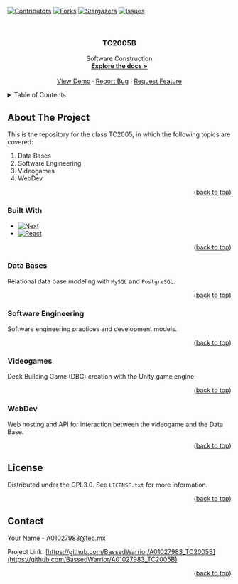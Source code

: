 <!-- Improved compatibility of back to top link: See: https://github.com/othneildrew/Best-README-Template/pull/73 -->
<a name="readme-top"></a>
<!--
*** Thanks for checking out the Best-README-Template. If you have a suggestion
*** that would make this better, please fork the repo and create a pull request
*** or simply open an issue with the tag "enhancement".
*** Don't forget to give the project a star!
*** Thanks again! Now go create something AMAZING! :D
-->



<!-- PROJECT SHIELDS -->
<!--
*** I'm using markdown "reference style" links for readability.
*** Reference links are enclosed in brackets [ ] instead of parentheses ( ).
*** See the bottom of this document for the declaration of the reference variables
*** for contributors-url, forks-url, etc. This is an optional, concise syntax you may use.
*** https://www.markdownguide.org/basic-syntax/#reference-style-links
-->
[![Contributors][contributors-shield]][contributors-url]
[![Forks][forks-shield]][forks-url]
[![Stargazers][stars-shield]][stars-url]
[![Issues][issues-shield]][issues-url]
<!--[![MIT License][license-shield]][license-url]-->



<!-- PROJECT LOGO -->
<br />
<h3 align="center">TC2005B</h3>

  <p align="center">
    Software Construction
    <br />
    <a href="https://github.com/BassedWarrior/A01027983_TC2005B"><strong>Explore the docs »</strong></a>
    <br />
    <br />
    <a href="https://github.com/BassedWarrior/A01027983_TC2005B">View Demo</a>
    ·
    <a href="https://github.com/BassedWarrior/A01027983_TC2005B/issues/new?labels=bug&template=bug-report---.md">Report Bug</a>
    ·
    <a href="https://github.com/BassedWarrior/A01027983_TC2005B/issues/new?labels=enhancement&template=feature-request---.md">Request Feature</a>
  </p>
</div>



<!-- TABLE OF CONTENTS -->
<details>
  <summary>Table of Contents</summary>
  <ol>
    <li>
      <a href="#about-the-project">About The Project</a>
      <ul>
        <li><a href="#built-with">Built With</a></li>
        <li><a href="#data-bases">Data Bases</a></li>
        <li><a href="#software-engineering">Software Engineering</a></li>
        <li><a href="#videogames">Videogames</a></li>
        <li><a href="#webdev">WebDev</a></li>
      </ul>
    </li>
    <!--<li><a href="#license">License</a></li>-->
    <li><a href="#contact">Contact</a></li>
  </ol>
</details>



<!-- ABOUT THE PROJECT -->
## About The Project

<!--[![Product Name Screen Shot][product-screenshot]](https://example.com)-->

This is the repository for the class TC2005, in which the following topics are 
covered:

1. Data Bases
2. Software Engineering
3. Videogames
4. WebDev

<p align="right">(<a href="#readme-top">back to top</a>)</p>



### Built With

* [![Next][Next.js]][Next-url]
* [![React][React.js]][React-url]

<p align="right">(<a href="#readme-top">back to top</a>)</p>



### Data Bases

Relational data base modeling with `MySQL` and `PostgreSQL`.

<p align="right">(<a href="#readme-top">back to top</a>)</p>



### Software Engineering

Software engineering practices and development models.

<p align="right">(<a href="#readme-top">back to top</a>)</p>



### Videogames

Deck Building Game (DBG) creation with the Unity game engine.

<p align="right">(<a href="#readme-top">back to top</a>)</p>



### WebDev

Web hosting and API for interaction between the videogame and the Data Base.

<p align="right">(<a href="#readme-top">back to top</a>)</p>



<!-- LICENSE -->
## License

Distributed under the GPL3.0. See `LICENSE.txt` for more information.

<p align="right">(<a href="#readme-top">back to top</a>)</p>



<!-- CONTACT -->
## Contact

Your Name - A01027983@tec.mx

Project Link: [https://github.com/BassedWarrior/A01027983_TC2005B](https://github.com/BassedWarrior/A01027983_TC2005B)

<p align="right">(<a href="#readme-top">back to top</a>)</p>



<!-- MARKDOWN LINKS & IMAGES -->
<!-- https://www.markdownguide.org/basic-syntax/#reference-style-links -->
[contributors-shield]: https://img.shields.io/github/contributors/BassedWarrior/A01027983_TC2005B.svg?style=for-the-badge
[contributors-url]: https://github.com/BassedWarrior/A01027983_TC2005B/graphs/contributors
[forks-shield]: https://img.shields.io/github/forks/BassedWarrior/A01027983_TC2005B.svg?style=for-the-badge
[forks-url]: https://github.com/BassedWarrior/A01027983_TC2005B/network/members
[stars-shield]: https://img.shields.io/github/stars/BassedWarrior/A01027983_TC2005B.svg?style=for-the-badge
[stars-url]: https://github.com/BassedWarrior/A01027983_TC2005B/stargazers
[issues-shield]: https://img.shields.io/github/issues/BassedWarrior/A01027983_TC2005B.svg?style=for-the-badge
[issues-url]: https://github.com/BassedWarrior/A01027983_TC2005B/issues
[license-shield]: https://img.shields.io/github/license/BassedWarrior/A01027983_TC2005B.svg?style=for-the-badge
[license-url]: https://github.com/BassedWarrior/A01027983_TC2005B/blob/master/LICENSE.txt
[product-screenshot]: images/screenshot.png
[Next.js]: https://img.shields.io/badge/next.js-000000?style=for-the-badge&logo=nextdotjs&logoColor=white
[Next-url]: https://nextjs.org/
[React.js]: https://img.shields.io/badge/React-20232A?style=for-the-badge&logo=react&logoColor=61DAFB
[React-url]: https://reactjs.org/
